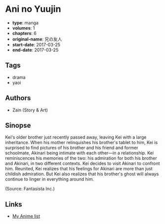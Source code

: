 # Ani no Yuujin

-   **type**: manga
-   **volumes**: 1
-   **chapters**: 6
-   **original-name**: 兄の友人
-   **start-date**: 2017-03-25
-   **end-date**: 2017-03-25

## Tags

-   drama
-   yaoi

## Authors

-   Zain (Story & Art)

## Sinopse

Kei's older brother just recently passed away, leaving Kei with a large inheritance. When his mother relinquishes his brother's tablet to him, Kei is surprised to find pictures of his brother and his friend and former schoolmate, Akinari being intimate with each other—in a relationship. Kei reminiscences his memories of the two: his admiration for both his brother and Akinari, in two different contexts. Kei decides to visit Akinari to confront him. Reunited, Kei realizes that his feelings for Akinari are more than just childish admiration. But Kei also realizes that his brother's ghost will always continue to linger in everything around him.

(Source: Fantasista Inc.)

## Links

-   [My Anime list](https://myanimelist.net/manga/133886/Ani_no_Yuujin)
